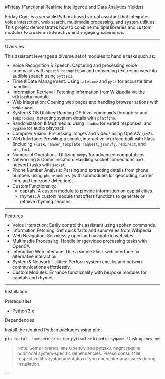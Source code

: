 #Friday (Functional Realtime Intelligence and Data Analytics Yielder)

Friday Code is a versatile Python-based virtual assistant that integrates voice interaction, web search, multimedia processing, and system utilities. This project demonstrates how to combine multiple libraries and custom modules to create an interactive and engaging experience.

---

 Overview

This assistant leverages a diverse set of modules to handle tasks such as:
- Voice Recognition & Speech: Capturing and processing voice commands with `speech_recognition` and converting text responses into audible speech using `pyttsx3`.
- Time & Date Management: Using `datetime` and `pytz` for accurate time handling.
- Information Retrieval: Fetching information from Wikipedia via the `wikipedia` module.
- Web Integration: Opening web pages and handling browser actions with `webbrowser`.
- System & OS Utilities: Running OS-level commands through `os` and `subprocess`, detecting system details with `platform`.
- Randomization & Multimedia: Using `random` for varied responses, and `pygame` for audio playback.
- Computer Vision: Processing images and videos using OpenCV (`cv2`).
- Web Interface: Providing a simple, interactive interface built with Flask (including `Flask`, `render_template`, `request`, `jsonify`, `redirect`, and `url_for`).
- Numerical Operations: Utilizing `numpy` for advanced computations.
- Networking & Communication: Handling socket connections and network tasks with `socket`.
- Phone Number Analysis: Parsing and extracting details from phone numbers using `phonenumbers` (with submodules for geocoding, carrier info, and timezone detection).
- Custom Functionality:  
  - capitals: A custom module to provide information on capital cities.  
  - rhymes: A custom module that offers functions to generate or retrieve rhyming phrases.

---

 Features

- Voice Interaction: Easily control the assistant using spoken commands.
- Information Fetching: Get quick facts and summaries from Wikipedia.
- Web Navigation: Seamlessly open and navigate to websites.
- Multimedia Processing: Handle image/video processing tasks with OpenCV.
- Interactive Web Interface: Use a simple Flask web interface for alternative interaction.
- System & Network Utilities: Perform system checks and network communications effortlessly.
- Custom Modules: Enhance functionality with bespoke modules for capitals and rhymes.

---

 Installation

 Prerequisites

- Python 3.x

 Dependencies

Install the required Python packages using pip:

```bash
pip install speechrecognition pyttsx3 wikipedia pygame flask opencv-python numpy phonenumbers pytz
```

> Note: Some libraries, like OpenCV and pyttsx3, might require additional system-specific dependencies. Please consult the respective library documentation if you encounter any issues during installation.

--
